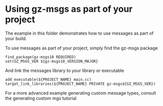 # Using gz-msgs as part of your project 

The example in this folder demonstrates how to use messages as part of your build.

To use messages as part of your project, simply find the gz-msgs package

```
find_package(gz-msgs10 REQUIRED)
set(GZ_MSGS_VER ${gz-msgs10_VERSION_MAJOR}
```

And link the messages library to your library or executable

```
add_executable(${PROJECT_NAME} main.cc)
target_link_libraries(${PROJECT_NAME} PRIVATE gz-msgs${GZ_MSGS_VER})
```

For a more advanced example generating custom message types, consult the generating custom mgs tutorial


